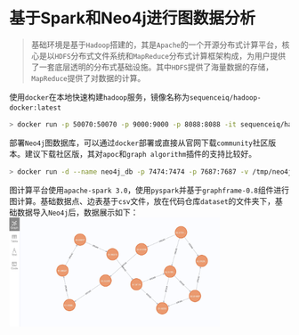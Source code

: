 # 基于Spark和Neo4j进行图数据分析

> 基础环境是基于`Hadoop`搭建的，其是`Apache`的一个开源分布式计算平台，核心是以`HDFS`分布式文件系统和`MapReduce`分布式计算框架构成，为用户提供了一套底层透明的分布式基础设施。其中`HDFS`提供了海量数据的存储，`MapReduce`提供了对数据的计算。

使用`docker`在本地快速构建`hadoop`服务，镜像名称为`sequenceiq/hadoop-docker:latest`

```bash
> docker run -p 50070:50070 -p 9000:9000 -p 8088:8088 -it sequenceiq/hadoop-docker /etc/bootstrap.sh -bash
```
部署`Neo4j`图数据库，可以通过`docker`部署或直接从官网下载`community`社区版本。建议下载社区版，其对`apoc`和`graph algorithm`插件的支持比较好。
```bash
> docker run -d --name neo4j_db -p 7474:7474 -p 7687:7687 -v /tmp/neo4j/data:/data -v /tmp/neo4j/logs:/logs -v /tmp/neo4j/conf:/var/lib/neo4j/conf -v /tmp/neo4j/import:/var/lib/neo4j/import -v /tmp/neo4j/plugins:/plugins --env NEO4J_AUTH=neo4j/password neo4j
```
图计算平台使用`apache-spark 3.0`，使用`pyspark`并基于`graphframe-0.8`组件进行图计算。基础数据点、边表基于`csv`文件，放在代码仓库`dataset`的文件夹下，基础数据导入`Neo4j`后，数据展示如下：
<img src="dataset/doc_reference/neo4j_transport_data.jpg" alt="neo4j_transport_data" width="75%" align=center />